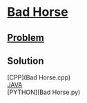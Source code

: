 # [Bad Horse](https://codingcompetitions.withgoogle.com/kickstart/round/0000000000434944/0000000000434749)

## [Problem](PROBLEM.rst)

## Solution
[CPP](Bad Horse.cpp) <br />
[JAVA](Solution.java) <br />
[PYTHON](Bad Horse.py) <br />
